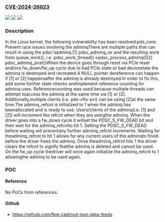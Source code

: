 ### [CVE-2024-26623](https://cve.mitre.org/cgi-bin/cvename.cgi?name=CVE-2024-26623)
![](https://img.shields.io/static/v1?label=Product&message=Linux&color=blue)
![](https://img.shields.io/static/v1?label=Version&message=01ba61b55b20%3C%2022cd6046eb21%20&color=brighgreen)
![](https://img.shields.io/static/v1?label=Vulnerability&message=n%2Fa&color=brighgreen)

### Description

In the Linux kernel, the following vulnerability has been resolved:pds_core: Prevent race issues involving the adminqThere are multiple paths that can result in using the pdsc'sadminq.[1] pdsc_adminq_isr and the resulting work from queue_work(),    i.e. pdsc_work_thread()->pdsc_process_adminq()[2] pdsc_adminq_post()When the device goes through reset via PCIe reset and/ora fw_down/fw_up cycle due to bad PCIe state or bad devicestate the adminq is destroyed and recreated.A NULL pointer dereference can happen if [1] or [2] happensafter the adminq is already destroyed.In order to fix this, add some further state checks andimplement reference counting for adminq uses. Referencecounting was used because multiple threads can attempt toaccess the adminq at the same time via [1] or [2]. Additionally,multiple clients (i.e. pds-vfio-pci) can be using [2]at the same time.The adminq_refcnt is initialized to 1 when the adminq has beenallocated and is ready to use. Users/clients of the adminq(i.e. [1] and [2]) will increment the refcnt when they are usingthe adminq. When the driver goes into a fw_down cycle it willset the PDSC_S_FW_DEAD bit and then wait for the adminq_refcntto hit 1. Setting the PDSC_S_FW_DEAD before waiting will preventany further adminq_refcnt increments. Waiting for theadminq_refcnt to hit 1 allows for any current users of the adminqto finish before the driver frees the adminq. Once theadminq_refcnt hits 1 the driver clears the refcnt to signify thatthe adminq is deleted and cannot be used. On the fw_up cycle thedriver will once again initialize the adminq_refcnt to 1 allowingthe adminq to be used again.

### POC

#### Reference
No PoCs from references.

#### Github
- https://github.com/fkie-cad/nvd-json-data-feeds

